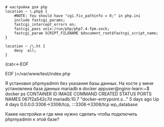 
    # настройки для php    
    location ~ \.php$ {
        #NOTE: You should have "cgi.fix_pathinfo = 0;" in php.ini
        include fastcgi_params;
        fastcgi_intercept_errors on;
        fastcgi_pass unix:/run/php/php7.4-fpm.sock;
        fastcgi_param SCRIPT_FILENAME $document_root$fastcgi_script_name;
    }

    location ~ /\.ht {
        deny  all;
    }


(cat<<-EOF
<?php
phpinfo();
?>
EOF
)>/var/www/test/index.php

Я установил phpmyadmin без указания базы данных.
На хосте у меня установлена база данных mariadb в docker 
appuser@nginx-learn:~$ docker ps
CONTAINER ID   IMAGE          COMMAND                  CREATED      STATUS      PORTS                                       NAMES
067f2a542c7d   mariadb:10.7   "docker-entrypoint.s…"   5 days ago   Up 4 days   0.0.0.0:3306->3306/tcp, :::3306->3306/tcp   wp_database

Какие настройки и где мне нужно сделать чтобы подключить phpmyadmin к этой базе?
